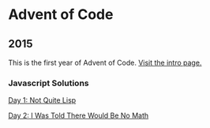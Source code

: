 # Advent of Code

## 2015
This is the first year of Advent of Code. [Visit the intro page.](https://adventofcode.com/2015)

### Javascript Solutions

[Day 1: Not Quite Lisp](https://github.com/DavidPesta/AdventOfCode/tree/main/javascript/2015/01-Not-Quite-Lisp)

[Day 2: I Was Told There Would Be No Math](https://github.com/DavidPesta/AdventOfCode/tree/main/javascript/2015/02-I-Was-Told-There-Would-Be-No-Math)